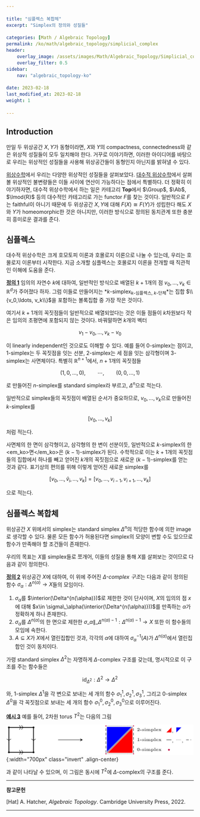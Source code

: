 ```yaml
---

title: "심플렉스 복합체"
excerpt: "Simplex의 정의와 성질들"

categories: [Math / Algebraic Topology]
permalink: /ko/math/algebraic_topology/simplicial_complex
header:
    overlay_image: /assets/images/Math/Algebraic_Topology/Simplicial_complex.png
    overlay_filter: 0.5
sidebar: 
    nav: "algebraic_topology-ko"

date: 2023-02-18
last_modified_at: 2023-02-18
weight: 1

---
```


## Introduction

만일 두 위상공간 $X,Y$가 동형이라면, $X$와 $Y$의 compactness, connectedness와 같은 위상적 성질들이 모두 일치해야 한다. 거꾸로 이야기하면, 이러한 아이디어를 바탕으로 우리는 위상적인 성질들을 사용해 위상공간들이 동형인지 아닌지를 밝혀낼 수 있다.

[위상수학](/ko/topology/)에서 우리는 다양한 위상적인 성질들을 살펴보았다. [대수적 위상수학](/ko/algebraic_topology/)에서 살펴볼 위상적인 불변량들은 이들 사이에 연산이 가능하다는 점에서 특별하다. 더 정확히 이야기하자면, 대수적 위상수학에서 하는 일은 카테고리 $\mathbf{Top}$에서 $\Group$, $\Ab$, $\lmod{R}$ 등의 대수적인 카테고리로 가는 functor $F$를 찾는 것이다. 일반적으로 $F$는 faithful이 아니기 때문에 두 위상공간 $X,Y$에 대해 $F(X)\cong F(Y)$가 성립한다 해도 $X$와 $Y$가 homeomorphic한 것은 아니지만, 이러한 방식으로 정의된 동치관계 또한 충분히 흥미로운 결과를 준다.

## 심플렉스

대수적 위상수학은 크게 호모토피 이론과 호몰로지 이론으로 나눌 수 있는데, 우리는 호몰로지 이론부터 시작한다. 지금 소개할 심플렉스는 호몰로지 이론을 전개할 때 직관적인 이해에 도움을 준다.

<div class="definition" markdown="1">

<ins id="def1">**정의 1**</ins> 임의의 자연수 $k$에 대하여, 일반적인 방식으로 배열된 $k+1$개의 점 $v_0,\ldots, v_k\in\mathbb{R}^d$가 주어졌다 하자. 그럼 이들로 만들어지는 *$k$-simplex<sub>$k$-심플렉스, $k$-단체</sub>*는 집합 $\\{v_0,\ldots, v_k\\}$을 포함하는 볼록집합 중 가장 작은 것이다.

</div>

여기서 $k+1$개의 꼭짓점들이 일반적으로 배열되었다는 것은 이들 점들이 $k$차원보다 작은 임의의 초평면에 포함되지 않는 것이다. 바꿔말하면 $k$개의 벡터

$$v_1-v_0,\ldots, v_k-v_0$$

이 linearly independent인 것으로도 이해할 수 있다. 예를 들어 $0$-simplex는 점이고, $1$-simplex는 두 꼭짓점을 잇는 선분, $2$-simplex는 세 점을 잇는 삼각형이며 $3$-simplex는 사면체이다. 특별히 $\mathbb{R}^{n+1}$에서, $n+1$개의 꼭짓점들

$$(1,0,\ldots, 0),\qquad\cdots,\qquad (0,0,\ldots,1)$$

로 만들어진 $n$-simplex를 standard simplex라 부르고, $\Delta^n$으로 적는다. 

일반적으로 simplex들의 꼭짓점이 배열된 순서가 중요하므로, $v_0,\ldots, v_k$으로 만들어진 $k$-simplex를

$$[v_0,\ldots, v_k]$$

처럼 적는다. 

사면체의 한 면이 삼각형이고, 삼각형의 한 변이 선분이듯, 일반적으로 $k$-simplex의 한 <em_ko>면</em_ko>은 $(k-1)$-simplex가 된다. 수학적으로 이는 $k+1$개의 꼭짓점들의 집합에서 하나를 빼고 얻어진 $k$개의 꼭짓점으로 새로운 $(k-1)$-simplex를 얻는 것과 같다. 표기상의 편의를 위해 이렇게 얻어진 새로운 simplex를

$$[v_0,\ldots,\hat{v}_i,\ldots, v_k]=[v_0,\ldots, v_{i-1},v_{i+1},\ldots, v_k]$$

으로 적는다. 

## 심플렉스 복합체

위상공간 $X$ 위에서의 simplex는 standard simplex $\Delta^n$의 적당한 함수에 의한 image로 생각할 수 있다. 물론 모든 함수가 허용된다면 simplex의 모양이 변할 수도 있으므로 함수가 만족해야 할 조건들이 존재한다. 

우리의 목표는 $X$를 simplex들로 쪼개어, 이들의 성질을 통해 $X$를 살펴보는 것이므로 다음과 같이 정의한다.

<div class="definition" markdown="1">

<ins id="def2">**정의 2**</ins> 위상공간 $X$에 대하여, 이 위에 주어진 *$\Delta$-complex 구조*는 다음과 같이 정의된 함수 $\sigma_\alpha:\Delta^{n(\alpha)}\rightarrow X$들의 모임이다.

1. $\sigma_\alpha$를 $\interior(\Delta^{n(\alpha)})$로 제한한 것이 단사이며, $X$의 임의의 점 $x$에 대해 $x\in \sigma\_\alpha(\interior(\Delta^{n(\alpha)}))$를 만족하는 $\alpha$가 정확하게 하나 존재한다.
2. $\sigma_\alpha$를 $\Delta^{n(\alpha)}$의 한 면으로 제한한 $\sigma\_\alpha\|\_{\Delta^{n(\alpha)-1}}:\Delta^{n(\alpha)-1}\rightarrow X$ 또한 이 함수들의 모임에 속한다.
3. $A\subseteq X$가 $X$에서 열린집합인 것과, 각각의 $\alpha$에 대하여 $\sigma_\alpha^{-1}(A)$가 $\Delta^{n(\alpha)}$에서 열린집합인 것이 동치이다.

</div>

가령 standard simplex $\Delta^2$는 자명하게 $\Delta$-complex 구조를 갖는데, 명시적으로 이 구조를 주는 함수들은

$$\operatorname{id}_{\Delta^2}:\Delta^2\rightarrow\Delta^2$$

와, $1$-simplex $\Delta^1$을 각 변으로 보내는 세 개의 함수 $\sigma^1_1,\sigma^1_2,\sigma^1_3$, 그리고 $0$-simplex $\Delta^0$을 각 꼭짓점으로 보내는 세 개의 함수 $\sigma_1^0,\sigma_2^0,\sigma_3^0$으로 이루어진다. 

<div class="example" markdown="1">

<ins id="ex3">**예시 3**</ins> 예를 들어, 2차원 torus $T^2$는 다음의 그림

![Torus](/assets/images/Math/Algebraic_Topology/Simplicial_complex-1.png){:width="700px" class="invert" .align-center}

과 같이 나타날 수 있으며, 이 그림은 동시에 $T^2$에 $\Delta$-complex의 구조를 준다.

</div>

--- 

**참고문헌**

[Hat] A. Hatcher, *Algebraic Topology*. Cambridge University Press, 2022.

---